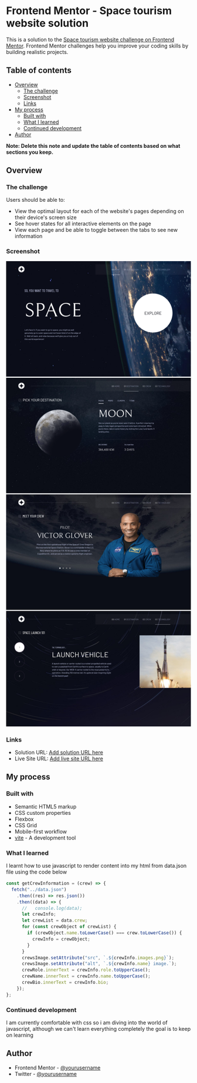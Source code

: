 # Frontend Mentor - Space tourism website solution

This is a solution to the [Space tourism website challenge on Frontend Mentor](https://www.frontendmentor.io/challenges/space-tourism-multipage-website-gRWj1URZ3). Frontend Mentor challenges help you improve your coding skills by building realistic projects.

## Table of contents

- [Overview](#overview)
  - [The challenge](#the-challenge)
  - [Screenshot](#screenshot)
  - [Links](#links)
- [My process](#my-process)
  - [Built with](#built-with)
  - [What I learned](#what-i-learned)
  - [Continued development](#continued-development)
- [Author](#author)

**Note: Delete this note and update the table of contents based on what sections you keep.**

## Overview

### The challenge

Users should be able to:

- View the optimal layout for each of the website's pages depending on their device's screen size
- See hover states for all interactive elements on the page
- View each page and be able to toggle between the tabs to see new information

### Screenshot

![](screenshots\home.png)
![](screenshots\destination.png)
![](screenshots\crew.png)
![](screenshots\technology.png)

### Links

- Solution URL: [Add solution URL here](https://your-solution-url.com)
- Live Site URL: [Add live site URL here](https://your-live-site-url.com)

## My process

### Built with

- Semantic HTML5 markup
- CSS custom properties
- Flexbox
- CSS Grid
- Mobile-first workflow
- [vite](https://vitejs.dev) - A development tool

### What I learned

I learnt how to use javascript to render content into my html from data.json file using the code below

```js
const getCrewInformation = (crew) => {
  fetch("../data.json")
    .then((res) => res.json())
    .then((data) => {
      //   console.log(data);
      let crewInfo;
      let crewList = data.crew;
      for (const crewObject of crewList) {
        if (crewObject.name.toLowerCase() === crew.toLowerCase()) {
          crewInfo = crewObject;
        }
      }
      crewsImage.setAttribute("src", `.${crewInfo.images.png}`);
      crewsImage.setAttribute("alt", `.${crewInfo.name} image.`);
      crewRole.innerText = crewInfo.role.toUpperCase();
      crewName.innerText = crewInfo.name.toUpperCase();
      crewBio.innerText = crewInfo.bio;
    });
};
```

### Continued development

I am currently comfortable with css so i am diving into the world of javascript, although we can't learn everything completely the goal is to keep on learning

## Author

<!-- - Website - [Add your name here](https://www.your-site.com) -->

- Frontend Mentor - [@yourusername](https://www.frontendmentor.io/profile/yourusername)
- Twitter - [@yourusername](https://twitter.com/_ysf_a)
